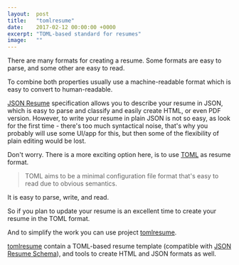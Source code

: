 ```yaml
---
layout:  post
title:   "tomlresume"
date:    2017-02-12 00:00:00 +0000
excerpt: "TOML-based standard for resumes"
image:   ""
---
```



There are many formats for creating a resume.
Some formats are easy to parse, and some other are easy to read.

To combine both properties usually use a machine-readable format which is easy to convert to human-readable.

[JSON Resume] specification allows you to describe your resume in JSON, which is easy to parse and classify and easily create HTML, or even PDF version. However, to write your resume in plain JSON is not so easy, as look for the first time - there's too much syntactical noise,  that's why you probably will use some UI/app for this, but then some of the flexibility of plain editing would be lost.

Don't worry. There is a more exciting option here, is to use [TOML] as resume format.

> TOML aims to be a minimal configuration file format that's easy to read due to obvious semantics.

It is easy to parse, write, and read.

So if you plan to update your resume is an excellent time to create your resume in the TOML format.

And to simplify the work you can use project [tomlresume].

[tomlresume] contain a TOML-based resume template (compatible with [JSON Resume Schema]), and tools to create HTML and JSON formats as well.


[JSON Resume]: https://jsonresume.org
[TOML]: https://github.com/toml-lang/toml
[tomlresume]: https://github.com/sprql/tomlresume
[JSON Resume Schema]: https://github.com/jsonresume/resume-schema